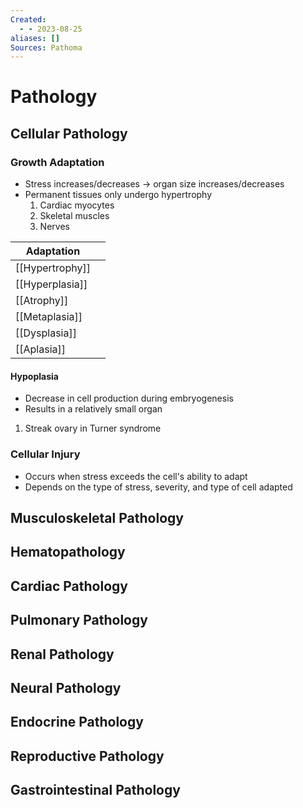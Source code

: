 ```yaml
---
Created:
  - - 2023-08-25
aliases: []
Sources: Pathoma
---
```

# Pathology
## Cellular Pathology
### Growth Adaptation
- Stress increases/decreases → organ size increases/decreases
- Permanent tissues only undergo hypertrophy
  1. Cardiac myocytes
  2. Skeletal muscles
  3. Nerves

| Adaptation      |     |
| --------------- | --- |
| [[Hypertrophy]] |     |
| [[Hyperplasia]] |     |
| [[Atrophy]]     |     |
| [[Metaplasia]]  |     |
| [[Dysplasia]]   |     |
| [[Aplasia]]                |     |



#### Hypoplasia
- Decrease in cell production during embryogenesis
- Results in a relatively small organ
1. Streak ovary in Turner syndrome
### Cellular Injury
- Occurs when stress exceeds the cell's ability to adapt
- Depends on the type of stress, severity, and type of cell adapted

## Musculoskeletal Pathology
## Hematopathology
## Cardiac Pathology
## Pulmonary Pathology
## Renal Pathology
## Neural Pathology
## Endocrine Pathology
## Reproductive Pathology
## Gastrointestinal Pathology

